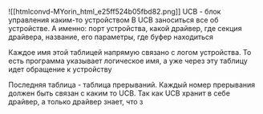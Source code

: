 ![[htmlconvd-MYorin_html_e25ff524b05fbd82.png]]
UCB - блок управления каким-то устройством
В UCB заноситься все об устройстве. А именно: порт устройства, какой драйвер, где секция драйвера, название, его параметры, где буфер находиться

Каждое имя этой таблицей напрямую связано с логом устройства.
То есть программа указывает логическое имя, а уже через эту таблицу идет обращение к устройству

Последняя таблица - таблица прерываний. Каждый номер прерывания должен быть связан с каким то UCB. Так как UCB хранит в себе драйвер, а только драйвер знает, что з